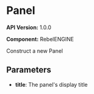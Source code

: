 # Panel

**API Version:** 1.0.0

**Component:** RebelENGINE

Construct a new Panel

## Parameters

- **title**: The panel's display title

